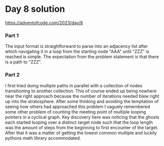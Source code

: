 # Day 8 solution

https://adventofcode.com/2023/day/8

### Part 1

The input format is straightforward to parse into an adjacency list after which navigating it in a loop from the starting node "AAA" until "ZZZ" is reached is simple. The expectation from the problem statement is that there is a path to "ZZZ".


### Part 2

I first tried doing multiple paths in parallel with a collection of nodes transitioning to another collection. This of course ended up being nowhere near the right approach because the number of iterations needed blew right up into the stratosphere. After some thinking and avoiding the temptation of seeing how others had approached this problem I vaguely remembered some other problem of counting the meeting point of multiple looping pointers in a cyclical graph. Key discovery here was noticing that the ghosts each started looping over a distinct target node such that the loop length was the amount of steps from the beginning to first encounter of the target. After that it was a matter of getting the lowest common multiple and luckily pythons math library accommodated.
